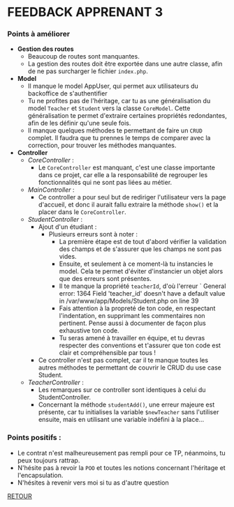 # FEEDBACK APPRENANT 3

### Points à améliorer

- **Gestion des routes**
  - Beaucoup de routes sont manquantes.
  - La gestion des routes doit être exportée dans une autre classe, afin de ne pas surcharger le fichier `index.php`.
- **Model**
  - Il manque le model AppUser, qui permet aux utilisateurs du backoffice de s'authentifier
  - Tu ne profites pas de l'héritage, car tu as une généralisation du model `Teacher` et `Student` vers la classe `CoreModel`. Cette généralisation te permet d'extraire certaines propriétés redondantes, afin de les définir qu'une seule fois.
  - Il manque quelques méthodes te permettant de faire un `CRUD` complet. Il faudra que tu prennes le temps de comparer avec la correction, pour trouver les méthodes manquantes.
- **Controller**
    - _CoreController_ :
      - Le `CoreController` est manquant, c'est une classe importante dans ce projet, car elle a la responsabilité de regrouper les fonctionnalités qui ne sont pas liées au métier.
    - _MainController_ :
      - Ce controller a pour seul but de rediriger l'utilisateur vers la page d'accueil, et donc il aurait fallu extraire la méthode `show()` et la placer dans le `CoreController`.
    - _StudentController_ :
        - Ajout d'un étudiant :
            - Plusieurs erreurs sont à noter :
                - La première étape est de tout d'abord vérifier la validation des champs et de s'assurer que les champs ne sont pas vides.
                - Ensuite, et seulement à ce moment-là tu instancies le model. Cela te permet d'éviter d'instancier un objet alors que des erreurs sont présentes.
                - Il te manque la propriété `teacherId`, d'où l'erreur ` General error: 1364 Field 'teacher_id' doesn't have a default value in /var/www/app/Models/Student.php on line 39
                - Fais attention à la propreté de ton code, en respectant l'indentation, en supprimant les commentaires non pertinent. Pense aussi à documenter de façon plus exhaustive ton code.
                - Tu seras amené à travailler en équipe, et tu devras respecter des conventions et t'assurer que ton code est clair et compréhensible par tous !
        - Ce controller n'est pas complet, car il te manque toutes les autres méthodes te permettant de couvrir le CRUD du use case Student.
    - _TeacherController_ :
        - Les remarques sur ce controller sont identiques à celui du StudentController.
        - Concernant la méthode `studentAdd()`, une erreur majeure est présente, car tu initialises la variable `$newTeacher` sans l'utiliser ensuite, mais en utilisant une variable indéfini à la place...

### Points positifs :
- Le contrat n'est malheureusement pas rempli pour ce TP, néanmoins, tu peux toujours rattrap.
- N'hésite pas à revoir la `POO` et toutes les notions concernant l'héritage et l'encapsulation.
- N'hésites à revenir vers moi si tu as d'autre question

[RETOUR](/README.md)